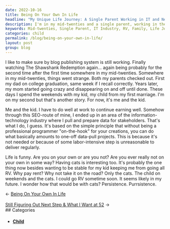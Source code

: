 ```yaml
---
date: 2022-10-16
title: Being On Your Own In Life
headline: "My Unique Life Journey: A Single Parent Working in IT and Never Really On My Own"
description: I'm in my mid-twenties and a single parent, working in the IT industry to provide for my child. I sometimes consider hitting the road in an RV, but I stay put for my family. Life is funny and I'm never really on my own. Read my story to find out more about my unique life journey.
keywords: Mid-twenties, Single Parent, IT Industry, RV, Family, Life Journey, On Own, Child, Information Technology, Data, Stakeholders, Cats
categories: child
permalink: /blog/being-on-your-own-in-life/
layout: post
group: blog
---
```



I like to make sure by blog publishing system is still working. Finally
watching The Shawshank Redemption again... again being probably for the second
time after the first time somewhere in my mid-twenties. Somewhere in my
mid-twenties, things went strange. Both my parents checked out. First my dad on
college graduation, same week if I recall correctly. Years later, my mom
started going crazy and disappearing on and off until done. These days I spend
the weekends with my kid, my child from my first marriage. I'm on my second but
that's another story. For now, it's me and the kid.

Me and the kid. I have to do well at work to continue earning well. Somehow
through this SEO-route of mine, I ended up in an area of the
information-technology industry where I pull and prepare data for stakeholders.
That's what I do, I guess. It's based on the simple principle that without
being a professional programmer "on-the-hook" for your creations, you can do
what basically amounts to one-off data-pull projects. This is because it's not
needed or because of some labor-intensive step is unreasonable to deliver
regularly.

Life is funny. Are you on your own or are you not? Are you ever really not on
your own in some way? Having cats is interesting too. It's probably the one
thing now besides wanting to be stable for my kid keeping me from going all RV.
Why pay rent? Why not take it on the road? Only the cats. The child on weekends
and the cats. I could go RV sometime soon. It seems likely in my future. I
wonder how that would be with cats? Persistence. Purrsistence.


<div class="arrow-links"><div class="post-nav-prev"><span class="arrow">&larr;&nbsp;</span><a href="/blog/being-on-your-own-in-life/">Being On Your Own In Life</a></div> &nbsp; <div class="post-nav-next"><a href="/blog/still-figuring-out-next-step-what-i-want-at-52/">Still Figuring Out Next Step & What I Want at 52</a><span class="arrow">&nbsp;&rarr;</span></div></div>
## Categories

<ul>
<li><h4><a href='/child/'>Child</a></h4></li></ul>